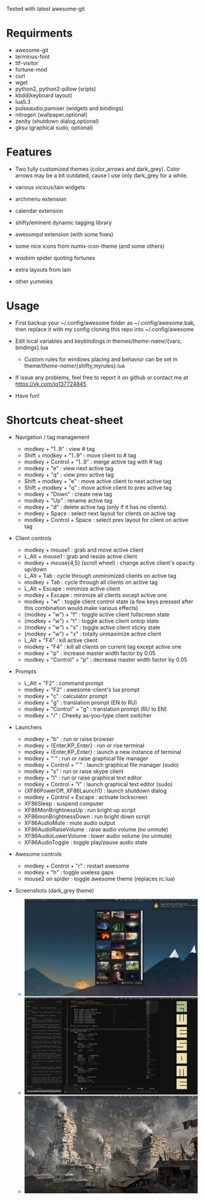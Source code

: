 Tested with latest awesome-git

# Requirments

* awesome-git
* terminus-font
* ttf-visitor
* fortune-mod
* curl
* wget
* python2, python2-pillow (sripts)
* kbdd(keyboard layout)
* lua5.3
* pulseaudio,pamixer (widgets and bindings)
* nitrogen (wallpaper,optional)
* zenity (shutdown dialog,optional)
* gksu (graphical sudo, optional)

# Features

* Two fully customized themes (color_arrows and dark_grey). Color arrows may be a bit outdated, cause I use only dark_grey for a while.

* various vicious/lain widgets

* archmenu extension

* calendar extension

* shifty/eminent dynamic tagging library

* awesompd extension (with some fixes)

* some nice icons from numix-icon-theme (and some others)

* wisdom spider quoting fortunes

* extra layouts from lain

* other yummies

# Usage

* First backup your ~/.config/awesome folder as ~/.config/awesome.bak, then replace it with my config cloning this repo into ~/.config/awesome

* Edit local variables and keybindings in themes/_theme-name_/{vars, bindings}.lua
  * Custom rules for windows placing and behavior can be set in theme/_theme-name_/{shifty,myrules}.lua

* If issue any problems, feel free to report it on github or contact me at https://vk.com/iq137724845

* Have fun!

# Shortcuts cheat-sheet

* Navigation / tag management
  * modkey + "1..9" : view # tag
  * Shift + modkey + "1..9" : move client to # tag
  * modkey + Control + "1..9" : merge active tag with # tag
  * modkey + "e" : view next active tag
  * modkey + "q" : view prev active tag
  * Shift + modkey + "e" : move active client to next active tag
  * Shift + modkey + "q" : move active client to prev active tag
  * modkey + "Down" : create new tag
  * modkey + "Up" : rename active tag
  * modkey + "d" : delete active tag (only if it has no clients)
  * modkey + Space : select next layout for clients on active tag
  * modkey + Control + Space : select prev layout for client on active tag

* Client controls
  * modkey + mouse1 : grab and move active client
  * L_Alt + mouse1 : grab and resize active client
  * modkey + mouse{4,5} (scroll wheel) : change active client's opacity up/down
  * L_Alt + Tab : cycle through unminimized clients on active tag
  * modkey + Tab : cycle through all clients on active tag
  * L_Alt + Escape : minimize active client
  * modkey + Escape : minimize all clients except active one
  * modkey + "w" : toggle client control state (a few keys pressed after this combination would make various effects)
  * (modkey + "w") + "f" : toggle active client fullscreen state
  * (modkey + "w") + "t" : toggle active client ontop state
  * (modkey + "w") + "s" : toggle active client sticky state
  * (modkey + "w") + "x" : totally unmaximize active client
  * L_Alt + "F4" : kill active client
  * modkey + "F4" : kill all clients on current tag except active one
  * modkey + "p" : increase master width factor by 0.05
  * modkey + "Control" + "p" : decrease master width factor by 0.05

* Prompts
  * L_Alt + "F2" : command prompt
  * modkey + "F2" : awesome-client's lua prompt
  * modkey + "c" : calculator prompt
  * modkey + "g" : translation prompt (EN to RU)
  * modkey + "Control" + "g" : translation prompt (RU to EN)
  * modkey + "/" : Cheeky as-you-type client switcher

* Launchers
  * modkey + "b" : run or raise browser
  * modkey + {Enter,KP_Enter} : run or rise terminal
  * modkey + {Enter,KP_Enter} : launch a new instance of terminal
  * modkey + "\`" : run or raise graphical file manager
  * modkey + Control + "\`" : launch graphical file manager (sudo)
  * modkey + "s" : run or raise skype client
  * modkey + "l" : run or raise graphical text editor
  * modkey + Control + "l" : launch graphical text editor (sudo)
  * {XF86PowerOff, XF86Launch1} : launch shutdown dialog
  * modkey + Control + Escape : activate lockscreen
  * XF86Sleep : suspend computer
  * XF86MonBrightnessUp : run bright up script
  * XF86monBrightnessDown : run bright down script
  * XF86AudioMute : mute audio output
  * XF86AudioRaiseVolume : raise audio volume (no unmute)
  * XF86AudioLowerVolume : lower audio volume (no unmute)
  * XF86AudioToggle : toggle play/pause audio state

* Awesome controls
  * modkey + Control + "r" : restart awesome
  * modkey + "h" : toggle useless gaps
  * mouse2 on spider : toggle awesome theme (replaces rc.lua)

* Screenshots (dark_grey theme)
  * ![Alt text](/screenshot/dark_grey_1?raw=true "1")
  * ![Alt text](/screenshot/dark_grey_2?raw=true "2")
  * ![Alt text](/screenshot/dark_grey_3?raw=true "3")
